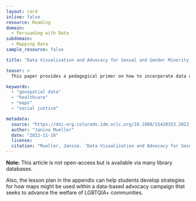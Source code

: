 ```yaml
---
layout: card
inline: false
resource: Reading
domain:
  - Persuading with Data
subdomain:
  - Mapping Data
sample_resource: false

title: "Data Visualisation and Advocacy for Sexual and Gender Minority Health"

teaser: >
  This paper provides a pedagogical primer on how to incorporate data and GIS-based advocacy into the classroom curriculum by offering a case study of LGBTQIA+ health challenges and barriers. In the paper’s Appendix, the paper’s author provides a sample lesson plan that invites students to critically evaluate maps and data visualizations. 

keywords:
  - "geospatial data"
  - "healthcare"
  - "maps"
  - "social justice"

metadata:
  source: "https://doi-org.colorado.idm.oclc.org/10.1080/15420353.2022.2139329"
  author: "Janina Mueller"
  date: "2022-11-16"
  license: 
  citation: "Mueller, Janina. ‘Data Visualization and Advocacy for Sexual and Gender Minority Health.’ Journal of Map and Geography Libraries, vol. 18, no. 1-2, pp. 115-130. https://doi-org.colorado.idm.oclc.org/10.1080/15420353.2022.2139329."
---
```

**Note:** 
This article is not open-access but is available via many library databases.

Also, the lesson plan in the appendix can help students develop strategies for how maps might be used within a data-based advocacy campaign that seeks to advance the welfare of LGBTQIA+ communities.
